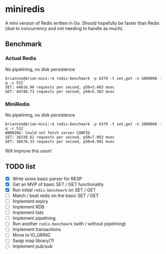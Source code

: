 # miniredis
A mini version of Redis written in Go. Should hopefully be faster than Redis (due to concurrency and not needing to handle as much).

## Benchmark
### Actual Redis
No pipelining, no disk persistence
```
brianton@brian-mini:~$ redis-benchmark -p 6379 -t set,get -n 1000000 -q -c 512
SET: 44616.96 requests per second, p50=5.463 msec
GET: 44748.73 requests per second, p50=5.383 msec
```
### MiniRedis
No pipelining, no disk persistence
```
brianton@brian-mini:~$ redis-benchmark -p 6379 -t set,get -n 1000000 -q -c 512
WARNING: Could not fetch server CONFIG
SET: 36330.61 requests per second, p50=7.063 msec
GET: 36670.33 requests per second, p50=6.991 msec
```
Will improve this soon!
## TODO list
- [x] Write some basic parser for RESP
- [x] Get an MVP of basic SET / GET functionality
- [x] Run initial `redis-benchmark` on SET / GET
- [ ] Match / beat redis on the basic SET / GET
- [ ] Implement expiry
- [ ] Implement RDB
- [ ] Implement lists
- [ ] Implement pipelining
- [ ] Run another `redis-benchmark` (with / without pipelining)
- [ ] Implement transactions
- [ ] Move to IO_URING
- [ ] Swap map library(?)
- [ ] Implement pub/sub
